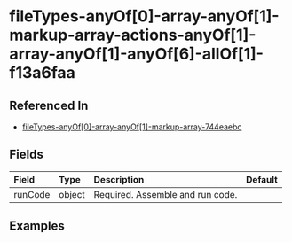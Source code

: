 
# fileTypes-anyOf[0]-array-anyOf[1]-markup-array-actions-anyOf[1]-array-anyOf[1]-anyOf[6]-allOf[1]-f13a6faa



## Referenced In

- [fileTypes-anyOf[0]-array-anyOf[1]-markup-array-744eaebc](/docs/references/schemas/filetypes-anyof-0--array-anyof-1--markup-array-744eaebc)

## Fields

Field | Type | Description | Default
:-- | :-- | :-- | :--
runCode | object | Required. Assemble and run code. | 

## Examples
